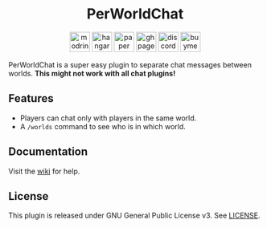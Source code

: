 <h1 align="center">PerWorldChat</h1>

<p align="center">
	<a href="https://modrinth.com/plugin/PerWorldChat"><img alt="modrinth" height="40" src="https://cdn.jsdelivr.net/npm/@intergrav/devins-badges@3/assets/compact/available/modrinth_vector.svg"></a>
	<a href="https://hangar.papermc.io/hyperdefined/PerWorldChat"><img alt="hangar" height="40" src="https://cdn.jsdelivr.net/npm/@intergrav/devins-badges@3/assets/compact/available/hangar_vector.svg"></a>
	<a href="https://papermc.io"><img alt="paper" height="40" src="https://cdn.jsdelivr.net/npm/@intergrav/devins-badges@3/assets/compact/supported/paper_vector.svg"></a>
	<a href="https://docs.hyper.lol/plugins/perworldchat/about/"><img alt="ghpages" height="40" src="https://cdn.jsdelivr.net/npm/@intergrav/devins-badges@3/assets/compact/documentation/ghpages_vector.svg"></a>
	<a href="https://discord.gg/rJuQXVcJz8"><img alt="discord-singular" height="40" src="https://cdn.jsdelivr.net/npm/@intergrav/devins-badges@3/assets/compact/social/discord-singular_vector.svg"></a>
	<a href="https://buymeacoffee.com/hyperdefined"><img alt="buymeacoffee-singular" height="40" src="https://cdn.jsdelivr.net/npm/@intergrav/devins-badges@3/assets/compact/donate/buymeacoffee-singular_vector.svg"></a>
</p>

PerWorldChat is a super easy plugin to separate chat messages between worlds. **This might not work with all chat plugins!**

## Features
* Players can chat only with players in the same world.
* A `/worlds` command to see who is in which world.

## Documentation
Visit the [wiki](https://docs.hyper.lol/plugins/perworldchat/about/) for help.

## License
This plugin is released under GNU General Public License v3. See [LICENSE](https://github.com/hyperdefined/PerWorldChat/blob/master/LICENSE).